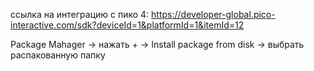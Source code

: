 ссылка на интеграцию с пико 4: https://developer-global.pico-interactive.com/sdk?deviceId=1&platformId=1&itemId=12

Package Mahager -> нажать + -> Install package from disk -> выбрать распакованную папку

